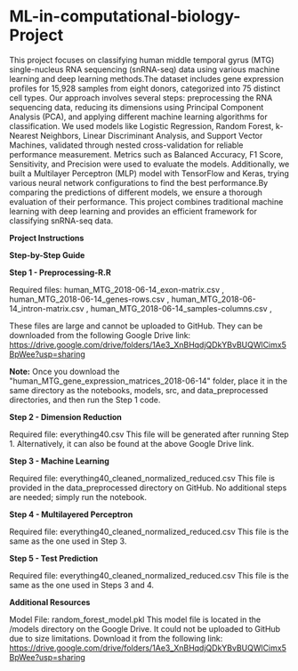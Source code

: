# ML-in-computational-biology-Project
This project focuses on classifying human middle temporal gyrus (MTG) single-nucleus RNA sequencing (snRNA-seq) data using various machine learning and deep learning methods.The dataset includes gene expression profiles for 15,928 samples from eight donors, categorized into 75 distinct cell types. Our approach involves several steps: preprocessing the RNA sequencing data, reducing its dimensions using Principal Component Analysis (PCA), and applying different machine learning algorithms for classification.
We used models like Logistic Regression, Random Forest, k-Nearest Neighbors, Linear Discriminant Analysis, and Support Vector Machines, validated through nested cross-validation for reliable performance measurement. Metrics such as Balanced Accuracy, F1 Score, Sensitivity, and Precision were used to evaluate the models. Additionally, we built a Multilayer Perceptron (MLP) model with TensorFlow and Keras, trying various neural network configurations to find the best performance.By comparing the predictions of different models, we ensure a thorough evaluation of their performance. This project combines traditional machine learning with deep learning and provides an efficient framework for classifying snRNA-seq data.

**Project Instructions**

**Step-by-Step Guide**

**Step 1 - Preprocessing-R.R**

Required files:
human_MTG_2018-06-14_exon-matrix.csv , 
human_MTG_2018-06-14_genes-rows.csv , 
human_MTG_2018-06-14_intron-matrix.csv , 
human_MTG_2018-06-14_samples-columns.csv , 

These files are large and cannot be uploaded to GitHub. They can be downloaded from the following Google Drive link: https://drive.google.com/drive/folders/1Ae3_XnBHqdjQDkYBvBUQWlCimx5BpWee?usp=sharing

**Note:** Once you download the "human_MTG_gene_expression_matrices_2018-06-14" folder, place it in the same directory as the notebooks, models, src, and data_preprocessed directories, and then run the Step 1 code.

**Step 2 - Dimension Reduction**

Required file: everything40.csv
This file will be generated after running Step 1. Alternatively, it can also be found at the above Google Drive link.

**Step 3 - Machine Learning**

Required file: everything40_cleaned_normalized_reduced.csv
This file is provided in the data_preprocessed directory on GitHub. No additional steps are needed; simply run the notebook.

**Step 4 - Multilayered Perceptron**

Required file: everything40_cleaned_normalized_reduced.csv
This file is the same as the one used in Step 3.

**Step 5 - Test Prediction**

Required file: everything40_cleaned_normalized_reduced.csv
This file is the same as the one used in Steps 3 and 4.

**Additional Resources**

Model File: random_forest_model.pkl
This model file is located in the /models directory on the Google Drive. It could not be uploaded to GitHub due to size limitations.
Download it from the following link: https://drive.google.com/drive/folders/1Ae3_XnBHqdjQDkYBvBUQWlCimx5BpWee?usp=sharing
